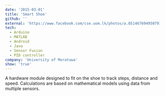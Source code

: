 ```yaml
---
date: '2015-03-01'
title: 'Smart Shoe'
github: ''
external: 'https://www.facebook.com/cse.uom.lk/photos/a.851467694950791/851468724950688'
tech:
  - Arduino
  - MATLAB
  - Android
  - Java
  - Sensor Fusion
  - PID controller
company: 'University of Moratuwa'
show: 'true'
---
```


A hardware module designed to fit on the shoe to track steps, distance and speed. Calculations are based on mathematical models using data from
multiple sensors.
